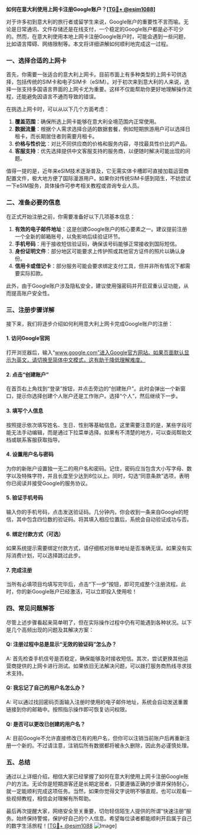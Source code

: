 **如何在意大利使用上网卡注册Google账户？[[TG💪+ @esim1088](https://t.me/s/esim1088)]**

对于许多初到意大利的旅行者或留学生来说，Google账户的重要性不言而喻。无论是日常通讯、文件存储还是在线支付，一个稳定的Google账户都是必不可少的。然而，在意大利使用本地上网卡注册Google账户时，可能会遇到一些问题，比如语言障碍、网络限制等。本文将详细讲解如何顺利地完成这一过程。

### 一、选择合适的上网卡

首先，你需要一张适合的意大利上网卡。目前市面上有多种类型的上网卡可供选择，包括传统的SIM卡和电子SIM卡（eSIM）。对于初次来到意大利的人来说，选择一张支持多国语言界面的上网卡尤为重要。这样不仅能帮助你更好地理解操作流程，还能避免因语言不通而导致的错误。

在挑选上网卡时，可以从以下几个方面考虑：

1. **覆盖范围**：确保所选上网卡能够在意大利全境范围内正常使用。
2. **数据流量**：根据个人需求选择合适的数据套餐，例如短期旅游用户可以选择日租卡，而长期居住者则需要月租卡。
3. **价格与性价比**：对比不同供应商的价格和服务内容，寻找最具性价比的产品。
4. **客服支持**：优先选择提供中文客服支持的服务商，以便随时解决可能出现的问题。

值得一提的是，近年来eSIM技术逐渐普及，它无需实体卡槽即可直接加载运营商配置文件，极大地方便了国际漫游用户。如果你对传统SIM卡感到陌生，不妨尝试一下eSIM服务，具体操作可参考相关教程或咨询专业人员。

### 二、准备必要的信息

在正式开始注册之前，你需要准备好以下几项基本信息：

1. **有效的电子邮件地址**：这是创建Google账户的核心要素之一。建议提前注册一个全新的邮箱账号，以免影响后续验证环节。
2. **手机号码**：用于接收短信验证码，确保该号码能够正常接收到国际短信。
3. **身份证明文件**：部分地区可能要求上传护照或其他官方证件的照片以确认身份。
4. **信用卡或借记卡**：部分服务可能会要求绑定支付工具，但并非所有情况下都需要实际扣款。

此外，由于Google账户涉及隐私安全，建议使用强密码并开启双重认证功能，从而提高账户安全性。

### 三、注册步骤详解

接下来，我们将逐步介绍如何利用意大利上网卡完成Google账户的注册：

#### 1. 访问Google官网

打开浏览器后，输入“www.google.com”进入Google官方网站。如果页面默认显示为英文，请切换至简体中文模式，这有助于降低理解难度。

#### 2. 点击“创建账户”

在首页右上角找到“登录”按钮，并点击旁边的“创建账户”。此时会弹出一个新窗口，提示你选择创建个人账户还是工作账户。选择“个人”，然后继续下一步。

#### 3. 填写个人信息

按照提示依次填写姓名、生日、性别等基础信息。这里需要注意的是，某些字段可能无法手动编辑，而是通过下拉菜单选择。如果有不清楚的地方，可以查阅帮助文档或联系客服获取指导。

#### 4. 设置用户名与密码

为你的新账户设置独一无二的用户名和密码。记住，密码应当包含大小写字母、数字以及特殊字符，并且长度至少达到8位以上。同时，勾选“同意条款”选项，表明你已阅读并接受Google的服务协议。

#### 5. 验证手机号码

输入你的手机号码，点击发送验证码。几分钟内，你会收到一条来自Google的短信，其中包含四位数的验证码。将其填入相应位置后，系统会自动验证成功与否。

#### 6. 绑定付款方式（可选）

如果系统提示需要绑定付款方式，请仔细核对账单地址是否准确无误。如果没有实际消费计划，可以选择跳过此步。

#### 7. 完成注册

当所有必填项目均填写完毕后，点击“下一步”按钮，即可完成整个注册流程。此时，你的新Google账户已经激活，可以立即投入使用啦！

### 四、常见问题解答

尽管上述步骤看起来简单明了，但在实际操作过程中仍有可能遇到各种状况。以下是几个高频出现的问题及其解决方案：

#### Q: 注册过程中总是显示“无效的验证码”怎么办？
A: 首先检查手机信号是否稳定，确保能够及时接收短信。其次，尝试更换其他运营商提供的上网卡进行测试。如果依旧无法解决问题，可以拨打服务商热线寻求技术支持。

#### Q: 我忘记了自己的用户名怎么办？
A: 可以通过找回密码页面输入注册时使用的电子邮件地址，系统会自动发送重置链接到你的邮箱中。按照指示操作即可恢复访问权限。

#### Q: 是否可以更改已创建的用户名？
A: 目前Google不允许直接修改已有的用户名，但你可以注销当前账户后再重新注册一个新的。不过请注意，注销后所有数据都将被永久删除，因此务必谨慎处理。

### 五、总结

通过以上详细介绍，相信大家已经掌握了如何在意大利使用上网卡注册Google账户的方法。无论你是短期游客还是长期定居者，只要遵循正确的步骤并保持耐心，就一定能顺利完成这项任务。当然，如果你觉得文字说明不够直观，也可以观看一些视频教程，相信会对理解有所帮助。

最后再次提醒大家，网络安全至关重要，切勿轻信陌生人提供的所谓“快速注册”服务。始终保持警惕，保护好自己的个人信息。希望每位读者都能顺利开启属于自己的数字生活旅程！[[TG💪+ @esim1088](https://t.me/s/esim1088) ![Image](https://i.postimg.cc/4NQfJmqS/Snipaste-2025-05-13-00-14-12.png)]